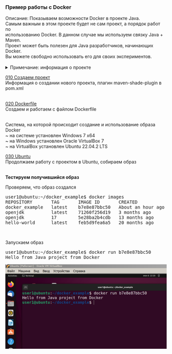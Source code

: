 <h3> Пример работы с Docker  </h3>
Описание: Показываем возможности Docker в проекте Java. <br>
Самым важным в этом проекте будет не сам проект, а порядок работ по <br>
использованию Docker. В данном случае мы используем связку Java + Maven. <br> 
Проект может быть полезен для Java разработчиков, начинающих Docker.<br>
Вы можете свободно использовать его для своих экспериментов. <br><br>

<details>
<summary>Примечание: информация о проекте</summary>
Большая часть информация о проекте: примечания, описания, 
объяснения, картинки, комментарии <br> 
находятся в папке <b><a href="01_info">01_info</a></b>. 
</details>

<a href="/01_info/010_create_project/CREATE_PROJECT.md">010 Создаем проект</a> <br>
Информация о создании нового проекта, плагин maven-shade-plugin в pom.xml <br><br>

<a href="/01_info/020_dockerfile/DOCKERFILE.md">020 Dockerfile</a> <br>
Создаем и работаем с файлом Dockerfile <br><br>

Система, на которой происходит создание и использование образа Docker <br>
~ на системе установлен Windows 7 x64 <br>
~ на Windows установлен Oracle VirtualBox 7 <br> 
~ на VirtualBox  установлен Ubuntu 22.04.2 LTS <br>

<a href="/01_info/030_ubuntu/UBUNTU.md">030 Ubuntu</a> <br>
Продолжаем работу с проектом в Ubuntu, собираем образ <br><br>

<b>Тестируем получившийся образ</b> <br>

Проверяем, что образ создался<br>

<pre>
user1@ubuntu:~/docker_example$ docker images
REPOSITORY       TAG       IMAGE ID       CREATED             SIZE
docker_example   latest    b7e8e87bbc50   About an hour ago   755MB
openjdk          latest    71260f256d19   3 months ago        470MB
openjdk          17        5e28ba2b4cdb   13 months ago       471MB
hello-world      latest    feb5d9fea6a5   20 months ago       13.3kB
</pre><br>

Запускаем образ
<pre>
user1@ubuntu:~/docker_example$ docker run b7e8e87bbc50
Hello from Java project from Docker
</pre>

<img alt="" src="01_info/docker_run.png"> 








